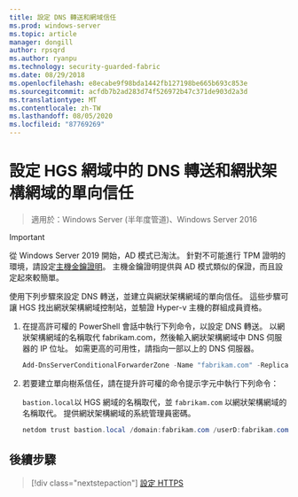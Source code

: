 ```yaml
---
title: 設定 DNS 轉送和網域信任
ms.prod: windows-server
ms.topic: article
manager: dongill
author: rpsqrd
ms.author: ryanpu
ms.technology: security-guarded-fabric
ms.date: 08/29/2018
ms.openlocfilehash: e8ecabe9f98bda1442fb127198be665b693c853e
ms.sourcegitcommit: acfdb7b2ad283d74f526972b47c371de903d2a3d
ms.translationtype: MT
ms.contentlocale: zh-TW
ms.lasthandoff: 08/05/2020
ms.locfileid: "87769269"
---
```

# <a name="configure-dns-forwarding-in-the-hgs-domain-and-a-one-way-trust-with-the-fabric-domain"></a>設定 HGS 網域中的 DNS 轉送和網狀架構網域的單向信任

>適用於：Windows Server (半年度管道)、Windows Server 2016

>[!IMPORTANT]
>從 Windows Server 2019 開始，AD 模式已淘汰。 針對不可能進行 TPM 證明的環境，請設定[主機金鑰證明](guarded-fabric-initialize-hgs-key-mode.md)。 主機金鑰證明提供與 AD 模式類似的保證，而且設定起來較簡單。

使用下列步驟來設定 DNS 轉送，並建立與網狀架構網域的單向信任。 這些步驟可讓 HGS 找出網狀架構網域控制站，並驗證 Hyper-v 主機的群組成員資格。

1.  在提高許可權的 PowerShell 會話中執行下列命令，以設定 DNS 轉送。 以網狀架構網域的名稱取代 fabrikam.com，然後輸入網狀架構網域中 DNS 伺服器的 IP 位址。 如需更高的可用性，請指向一部以上的 DNS 伺服器。

    ```powershell
    Add-DnsServerConditionalForwarderZone -Name "fabrikam.com" -ReplicationScope "Forest" -MasterServers <DNSserverAddress1>, <DNSserverAddress2>
    ```

2.  若要建立單向樹系信任，請在提升許可權的命令提示字元中執行下列命令：

    `bastion.local`以 HGS 網域的名稱取代，並 `fabrikam.com` 以網狀架構網域的名稱取代。 提供網狀架構網域的系統管理員密碼。

    ```powershell
    netdom trust bastion.local /domain:fabrikam.com /userD:fabrikam.com\Administrator /passwordD:<password> /add
    ```

## <a name="next-step"></a>後續步驟

> [!div class="nextstepaction"]
> [設定 HTTPS](guarded-fabric-configure-hgs-https.md)
